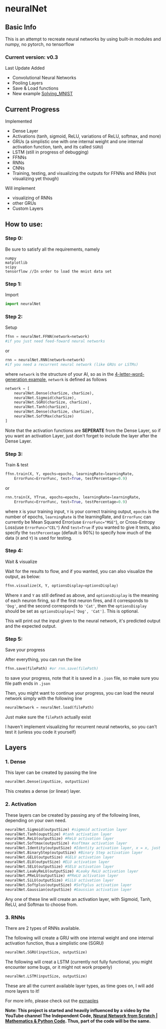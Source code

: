 # neuralNet

## Basic Info

This is an attempt to recreate neural networks by using built-in modules and numpy, no pytorch, no tensorflow

### Current version: v0.3

Last Update Added

- Convolutional Neural Networks
- Pooling Layers
- Save & Load functions
- New example [Solving_MNIST](https://github.com/pleituer/neuralNet/tree/main/examples/Solving_MNIST)

## Current Progress

Implemented
- Dense Layer
- Activations (tanh, sigmoid, ReLU, variations of ReLU, softmax, and more)
- GRUs (a simplistic one with one internal weight and one internal activation function, tanh, and its called `SGRU`)
- LSTM (still in progress of debugging)
- FFNNs
- RNNs
- CNNs
- Training, testing, and visualizing the outputs for FFNNs and RNNs (not visualizing yet though)

Will implement
- visualizing of RNNs
- other GRUs
- Custom Layers

## How to use:

### Step 0:

Be sure to satisfy all the requirements, namely
```
numpy
matplotlib
scipy
tensorflow //In order to load the mnist data set
```

### Step 1:
Import
```python
import neuralNet
```

### Step 2:
Setup
```python
ffnn = neuralNet.FFNN(network=network)
#if you just need feed-foward neural networks
```
or
```python
rnn = neuralNet.RNN(network=network)
#if you need a recurrent neural network (like GRUs or LSTMs)
```
where `network` is the structure of your AI, so as in the [4-letter-word-generation example](https://github.com/pleituer/neuralNet/blob/main/examples/4_letter_word_generation/4_letter_word_generation.py), `network` is defined as follows
```python
network = [
    neuralNet.Dense(charSize, charSize),
    neuralNet.Sigmoid(charSize),
    neuralNet.SGRU(charSize, charSize),
    neuralNet.Tanh(charSize),
    neuralNet.Dense(charSize, charSize),
    neuralNet.SoftMax(charSize)
]
```
Note that the activation functions are **SEPERATE** from the Dense Layer, so if you want an activation Layer, just don't forget to include the layer after the Dense Layer.

### Step 3:
Train & test
```python
ffnn.train(X, Y, epochs=epochs, learningRate=learningRate,
    ErrorFunc=ErrorFunc, test=True, testPercentage=0.9)
```
or
```python
rnn.train(X, YTrue, epochs=epochs, learningRate=learningRate, 
    ErrorFunc=ErrorFunc, test=True, testPercentage=0.9)
```
where `X` is your training input, `Y` is your correct training output, `epochs` is the number of epochs, `learningRate` is the learningRate, and `ErrorFunc` can currently be Mean Squared Error(use `ErrorFunc="MSE"`), or Cross-Entropy Loss(use `ErrorFunc="CEL"`) And `test=True` if you wanted to give it tests, also specify the `testPercentage` (default is 90%) to specify how much of the data (`X` and `Y`) is used for testing.

### Step 4:
Wait & visualize

Wait for the results to flow, and if you wanted, you can also visualize the output, as below:
```python
ffnn.visualize(X, Y, optionsDisplay=optionsDisplay)
```
Where `X` and `Y` as still defined as above, and `optionsDisplay` is the meaning of each neuron firing, so if the first neuron fires, and it corresponds to `'Dog'`, and the second corresponds to `'Cat'`, then the `optionsDisplay` should be set as `optionsDisplay=['Dog', 'Cat']`. This is optional.

This will print out the input given to the neural network, it's predicted output and the expected output.

### Step 5:
Save your progress

After everything, you can run the line
```python
ffnn.save(filePath) #or rnn.save(filePath)
```
to save your progress, note that it is saved in a `.json` file, so make sure you file path ends in `.json`

Then, you might want to continue your progress, you can load the neural network simply with the following line
```python
neuralNetwork = neuralNet.load(filePath)
```
Just make sure the `filePath` actually exist

I haven't implement visualizing for recurrent neural networks, so you can't test it (unless you code it yourself)

## Layers

### 1. Dense

This layer can be created by passing the line
```python
neuralNet.Dense(inputSize, outputSize)
```
This creates a dense (or linear) layer.

### 2. Activation

These layers can be created by passing any of the following lines, depending on your own need.
```python
neuralNet.Sigmoid(outputSize) #sigmoid activation layer
neuralNet.Tanh(ouputSize) #tanh activation layer
neuralNet.ReLU(outputSize) #ReLU activation layer
neuralNet.Softmax(outputSize) #softmax activation layer
neuralNet.Identity(outputSize) #Identity activation layer, x = x, just in case if anyone wanted to use
neuralNet.BinaryStep(outputSize) #Binary Step activation layer
neuralNet.GELU(outputSize) #GELU activation layer
neuralNet.ELU(outputSize) #ELU activation layer
neuralNet.SELU(outputSize) #SELU activation layer
neuralNet.LeakyReLU(outputSize) #Leaky ReLU activation layer
neuralNet.PReLU(outputSize) #PReLU activation layer
neuralNet.SiLU(outputSize) #SiLU activation layer
neuralNet.Softplus(outputSize) #Softplus activation layer
neuralNet.Gaussian(outputSize) #Gaussian activation layer
```
Any one of these line will create an activation layer, with Sigmoid, Tanh, ReLU, and Softmax to choose from.

### 3. RNNs

There are 2 types of RNNs available.

The following will create a GRU with one internal weight and one internal activation function, thus a simplistic one (SGRU)
```python
neuralNet.SGRU(inputSize, outputSize)
```
The following will creat a LSTM (currently not fully functional, you might encounter some bugs, or it might not work properly)
```python
neuralNet.LSTM(inputSize, outputSize)
```

These are all the current available layer types, as time goes on, I will add more layers to it!

For more info, please check out the [exmaples](https://github.com/pleituer/neuralNet/tree/main/examples)

**Note: This project is started and heavily influenced by a video by the YouTube channel The Independent Code, [Neural Network from Scratch | Mathematics & Python Code](https://www.youtube.com/watch?v=pauPCy_s0Ok). Thus, part of the code will be the same.**
